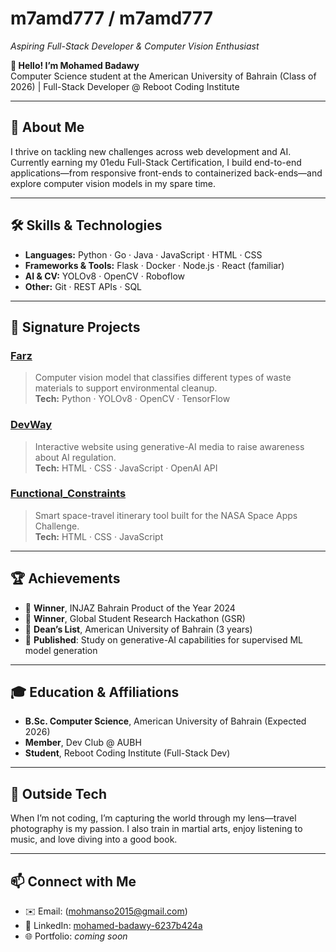 # m7amd777 / m7amd777  
_Aspiring Full-Stack Developer & Computer Vision Enthusiast_

**👋 Hello! I’m Mohamed Badawy**  
Computer Science student at the American University of Bahrain (Class of 2026) | Full-Stack Developer @ Reboot Coding Institute

---

## 🚀 About Me
I thrive on tackling new challenges across web development and AI. Currently earning my 01edu Full-Stack Certification, I build end-to-end applications—from responsive front-ends to containerized back-ends—and explore computer vision models in my spare time.

---

## 🛠️ Skills & Technologies
- **Languages:** Python · Go · Java · JavaScript · HTML · CSS  
- **Frameworks & Tools:** Flask · Docker · Node.js · React (familiar)  
- **AI & CV:** YOLOv8 · OpenCV · Roboflow  
- **Other:** Git · REST APIs · SQL  

---

## 📂 Signature Projects

### [Farz](https://github.com/m7amd777/Farz)  
> Computer vision model that classifies different types of waste materials to support environmental cleanup.  
**Tech:** Python · YOLOv8 · OpenCV · TensorFlow

### [DevWay](https://github.com/m7amd777/DevWay)  
> Interactive website using generative-AI media to raise awareness about AI regulation.  
**Tech:** HTML · CSS · JavaScript · OpenAI API

### [Functional_Constraints](https://github.com/m7amd777/Functional_Constraints)  
> Smart space-travel itinerary tool built for the NASA Space Apps Challenge.  
**Tech:** HTML · CSS · JavaScript

---

## 🏆 Achievements
- 🥇 **Winner**, INJAZ Bahrain Product of the Year 2024  
- 🥇 **Winner**, Global Student Research Hackathon (GSR)  
- 📜 **Dean’s List**, American University of Bahrain (3 years)  
- 📖 **Published**: Study on generative-AI capabilities for supervised ML model generation

---

## 🎓 Education & Affiliations
- **B.Sc. Computer Science**, American University of Bahrain (Expected 2026)  
- **Member**, Dev Club @ AUBH  
- **Student**, Reboot Coding Institute (Full-Stack Dev)

---

## 🌟 Outside Tech
When I’m not coding, I’m capturing the world through my lens—travel photography is my passion. I also train in martial arts, enjoy listening to music, and love diving into a good book.

---

## 📫 Connect with Me
- ✉️ Email: (mohmanso2015@gmail.com) 
- 🔗 LinkedIn: [mohamed-badawy-6237b424a](https://www.linkedin.com/in/mohamed-badawy-6237b424a)  
- 🌐 Portfolio: _coming soon_

<!-- Feel free to add your Twitter, personal website, or any other links here. -->

